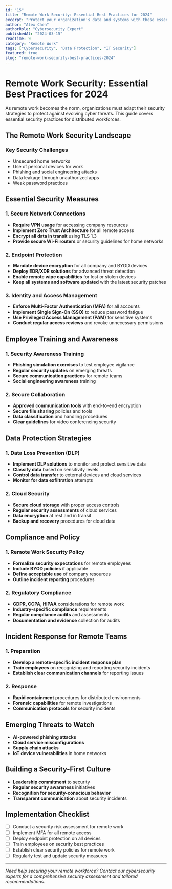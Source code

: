 ```yaml
---
id: "15"
title: "Remote Work Security: Essential Best Practices for 2024"
excerpt: "Protect your organization's data and systems with these essential security best practices for remote and hybrid work environments."
author: "Alex Chen"
authorRole: "Cybersecurity Expert"
publishedAt: "2024-03-15"
readTime: 9
category: "Remote Work"
tags: ["Cybersecurity", "Data Protection", "IT Security"]
featured: true
slug: "remote-work-security-best-practices-2024"
---
```


# Remote Work Security: Essential Best Practices for 2024

As remote work becomes the norm, organizations must adapt their security strategies to protect against evolving cyber threats. This guide covers essential security practices for distributed workforces.

## The Remote Work Security Landscape

### Key Security Challenges

- Unsecured home networks
- Use of personal devices for work
- Phishing and social engineering attacks
- Data leakage through unauthorized apps
- Weak password practices

## Essential Security Measures

### 1. Secure Network Connections

- **Require VPN usage** for accessing company resources
- **Implement Zero Trust Architecture** for all remote access
- **Encrypt all data in transit** using TLS 1.3
- **Provide secure Wi-Fi routers** or security guidelines for home networks

### 2. Endpoint Protection

- **Mandate device encryption** for all company and BYOD devices
- **Deploy EDR/XDR solutions** for advanced threat detection
- **Enable remote wipe capabilities** for lost or stolen devices
- **Keep all systems and software updated** with the latest security patches

### 3. Identity and Access Management

- **Enforce Multi-Factor Authentication (MFA)** for all accounts
- **Implement Single Sign-On (SSO)** to reduce password fatigue
- **Use Privileged Access Management (PAM)** for sensitive systems
- **Conduct regular access reviews** and revoke unnecessary permissions

## Employee Training and Awareness

### 1. Security Awareness Training

- **Phishing simulation exercises** to test employee vigilance
- **Regular security updates** on emerging threats
- **Secure communication practices** for remote teams
- **Social engineering awareness** training

### 2. Secure Collaboration

- **Approved communication tools** with end-to-end encryption
- **Secure file sharing** policies and tools
- **Data classification** and handling procedures
- **Clear guidelines** for video conferencing security

## Data Protection Strategies

### 1. Data Loss Prevention (DLP)

- **Implement DLP solutions** to monitor and protect sensitive data
- **Classify data** based on sensitivity levels
- **Control data transfer** to external devices and cloud services
- **Monitor for data exfiltration** attempts

### 2. Cloud Security

- **Secure cloud storage** with proper access controls
- **Regular security assessments** of cloud services
- **Data encryption** at rest and in transit
- **Backup and recovery** procedures for cloud data

## Compliance and Policy

### 1. Remote Work Security Policy

- **Formalize security expectations** for remote employees
- **Include BYOD policies** if applicable
- **Define acceptable use** of company resources
- **Outline incident reporting** procedures

### 2. Regulatory Compliance

- **GDPR, CCPA, HIPAA** considerations for remote work
- **Industry-specific compliance** requirements
- **Regular compliance audits** and assessments
- **Documentation and evidence** collection for audits

## Incident Response for Remote Teams

### 1. Preparation

- **Develop a remote-specific incident response plan**
- **Train employees** on recognizing and reporting security incidents
- **Establish clear communication channels** for reporting issues

### 2. Response

- **Rapid containment** procedures for distributed environments
- **Forensic capabilities** for remote investigations
- **Communication protocols** for security incidents

## Emerging Threats to Watch

- **AI-powered phishing attacks**
- **Cloud service misconfigurations**
- **Supply chain attacks**
- **IoT device vulnerabilities** in home networks

## Building a Security-First Culture

- **Leadership commitment** to security
- **Regular security awareness** initiatives
- **Recognition for security-conscious behavior**
- **Transparent communication** about security incidents

## Implementation Checklist

- [ ] Conduct a security risk assessment for remote work
- [ ] Implement MFA for all remote access
- [ ] Deploy endpoint protection on all devices
- [ ] Train employees on security best practices
- [ ] Establish clear security policies for remote work
- [ ] Regularly test and update security measures

---

_Need help securing your remote workforce? Contact our cybersecurity experts for a comprehensive security assessment and tailored recommendations._
